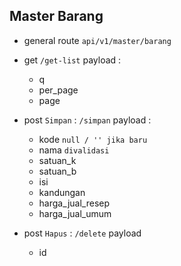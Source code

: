 ## Master Barang

-   general route `api/v1/master/barang`

-   get `/get-list` payload :

    -   q
    -   per_page
    -   page

-   post `Simpan` : `/simpan` payload :

    -   kode `null / '' jika baru`
    -   nama `divalidasi`
    -   satuan_k
    -   satuan_b
    -   isi
    -   kandungan
    -   harga_jual_resep
    -   harga_jual_umum

-   post `Hapus` : `/delete` payload
    -   id
